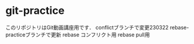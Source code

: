 # git-practice
このリポジトリはGit動画講座用です．
conflictブランチで変更230322
rebase-practiceブランチで更新
rebase コンフリクト用
rebase pull用
